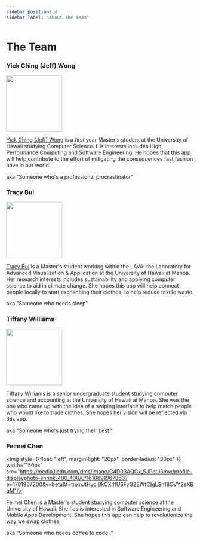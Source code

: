 ```yaml
---
sidebar_position: 4
sidebar_label: "About The Team"
---
```



# The Team

### Yick Ching (Jeff) Wong
<p style={{margin: "2vh 0px 2vh 0px", clear: "both"}}>
<img style={{float: "left", marginRight: "20px", borderRadius: "30px" }} width="150px" src="https://media.licdn.com/dms/image/C5603AQHAFU-GW-YycQ/profile-displayphoto-shrink_400_400/0/1567208247125?e=1701907200&v=beta&t=v9EhIiJy8TlgJho6w8F5Ri9ztzP6aBTgLJT7I4fC3ug"/> 

[Yick Ching (Jeff) Wong](https://www.linkedin.com/in/jeff-yc-wong/) is a first year Master's student at the University of Hawaii studying Computer Science. His interests includes High Performance Computing and Software Engineering. He hopes that this app will help contribute to the effort of mitigating the consequences fast fashion have in our world. 

aka "Someone who's a professional procrastinator"
</p>

<div style={{clear:"both"}}></div>

### Tracy Bui
<p style={{margin: "2vh 0px 2vh 0px", clear: "both"}}>
<img style={{float: "left", marginRight: "20px", borderRadius: "30px" }} width="150px" src="https://media.licdn.com/dms/image/D5603AQHTeEFcgA0Wag/profile-displayphoto-shrink_400_400/0/1675743774673?e=1701907200&v=beta&t=Sac0WaT9OE4Lx47HQM7sN0xbdD1CGEUJhS8CiA2xTtk"/> 

[Tracy Bui](https://www.linkedin.com/in/tracy-bui-30553621b/) is a Master's student working within the LAVA: the Laboratory for Advanced Visualization & Application at the University of Hawaii at Manoa. Her research interests includes sustainability and applying computer science to aid in climate change. She hopes this app will help connect people locally to start exchanhing their clothes, to help reduce textile waste.

aka "Someone who needs sleep"
</p>


<div style={{clear:"both"}}></div>


### Tiffany Williams

<p style={{margin: "2vh 0px 2vh 0px", clear: "both"}}>
<img style={{float: "left", marginRight: "20px", borderRadius: "30px" }} width="150px" src="https://media.licdn.com/dms/image/C5603AQGW3f4NE6f4gA/profile-displayphoto-shrink_400_400/0/1660545731563?e=1701907200&v=beta&t=vVaHefOsfD51RRfivSvv-19o07IEJcXxqKvQgtMWwUo"/> 

[Tiffany Williams](https://www.linkedin.com/in/tiffany-yn-williams/) is a senior undergraduate student studying computer science and accounting at the University of Hawaii at Manoa. She was the one who came up with the idea of a swiping interface to help match people who would like to trade clothes. She hopes her vision will be reflected via this app.

aka "Someone who's just trying their best."
</p>


<div style={{clear:"both"}}></div>


### Feimei Chen

<img style={{float: "left", marginRight: "20px", borderRadius: "30px" }} width="150px" src="https://media.licdn.com/dms/image/C4D03AQGx_5JPetJ6mw/profile-displayphoto-shrink_400_400/0/1610691967860?e=1701907200&v=beta&t=tnxnJtHyojBkCXlffU6FyG2EWfCIgLSn18OVY2eXBqM"/> 

[Feimei Chen](https://www.linkedin.com/in/feimei-chen-4b1206204/) is a Master's student studying computer science at the University of Hawaii. She has is interested in Software Engineering and Mobile Apps Development. She hopes this app can help to revolutionize the way we swap clothes.

aka "Someone who needs coffee to code ."
